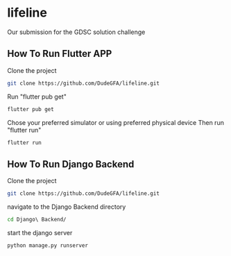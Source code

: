 # lifeline
Our submission for the GDSC solution challenge

## How To Run Flutter APP
Clone the project
```bash
git clone https://github.com/DudeGFA/lifeline.git
``` 
Run "flutter pub get"
```bash
flutter pub get
```
Chose your preferred simulator or using preferred physical device
Then run "flutter run"
```bash
flutter run
```

## How To Run Django Backend
Clone the project
```bash
git clone https://github.com/DudeGFA/lifeline.git
```

navigate to the Django Backend directory
```bash
cd Django\ Backend/
```

start the django server
```bash
python manage.py runserver
```
